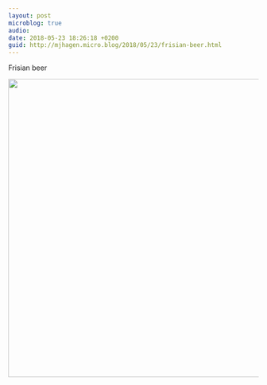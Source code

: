 ```yaml
---
layout: post
microblog: true
audio: 
date: 2018-05-23 18:26:18 +0200
guid: http://mjhagen.micro.blog/2018/05/23/frisian-beer.html
---
```

Frisian beer

<img src="http://mjhagen.micro.blog/uploads/2018/e6031a89c4.jpg" width="600" height="600" />
